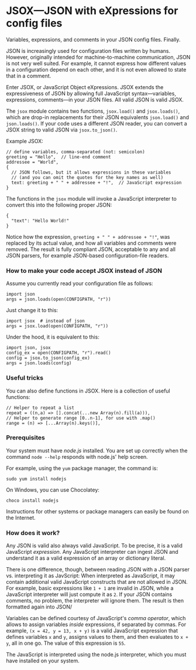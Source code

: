 # JSOX—JSON with eXpressions for config files

Variables, expressions, and comments in your JSON config files. Finally.

JSON is increasingly used for configuration files written by humans. However,
originally intended for machine-to-machine communication, JSON is not very well
suited. For example, it cannot express how different values in a configuration
depend on each other, and it is not even allowed to state that in a comment.

Enter JSOX, or JavaScript Object eXpressions. JSOX extends the expressiveness
of JSON by allowing full JavaScript syntax—variables, expressions, comments—in
your JSON files. All valid JSON is valid JSOX.

The `jsox` module contains two functions, `jsox.load()` and `jsox.loads()`,
which are drop-in replacements for their JSON equivalents `json.load()` and
`json.loads()`. If your code uses a different JSON reader, you can convert a
JSOX string to valid JSON via `jsox.to_json()`.

Example JSOX:
```
// define variables, comma-separated (not: semicolon)
greeting = "Hello",  // line-end comment
addressee = "World",
{ 
  // JSON follows, but it allows expressions in these variables
  // (and you can omit the quotes for the key names as well)
  text: greeting + " " + addressee + "!",  // JavaScript expression
}
```
The functions in the `jsox` module will invoke a JavaScript interpreter to
convert this into the following proper JSON:
```
{
  "text": "Hello World!"
}
```
Notice how the expression, `greeting + " " + addressee + "!"`, was replaced by
its actual value, and how all variables and comments were removed. The result
is fully compliant JSON, acceptable to any and all JSON parsers, for example
JSON-based configuration-file readers.

### How to make your code accept JSOX instead of JSON

Assume you currently read your configuration file as follows:
```
import json
args = json.loads(open(CONFIGPATH, "r"))
```
Just change it to this:
```
import jsox  # instead of json
args = jsox.load(open(CONFIGPATH, "r"))
```
Under the hood, it is equivalent to this:
```
import json, jsox
config_ex = open(CONFIGPATH, "r").read()
config = jsox.to_json(config_ex)
args = json.loads(config)
```

### Useful tricks

You can also define functions in JSOX. Here is a collection of useful functions:
```
// Helper to repeat a list
repeat = ((n,a) => [].concat(...new Array(n).fill(a))),
// Helper to generate range [0..n-1], for use with .map()
range = (n) => [...Array(n).keys()],
```

### Prerequisites

Your system must have _node.js_ installed. You are set up correctly when the
command `node --help` responds with node.js' help screen.

For example, using the `yum` package manager, the command is:
```
sudo yum install nodejs
```
On Windows, you can use Chocolatey:
```
choco install nodejs
```
Instructions for other systems or package managers can easily be found on the Internet.

### How does it work?

Any JSON is valid also always valid JavaScript. To be precise, it is a valid JavaScript
_expression_. Any JavaScript interpreter can ingest JSON and understand it as a valid
expression of an array or dictionary literal.

There is one difference, though, between reading JSON with a JSON parser vs. interpreting
it as JavScript: When interpreted as JavaScript, it may contain additional valid
JavaScript constructs that are not allowed in JSON. For example, basic expressions like
`1 + 1` are invalid in JSON, while a JavaScript interpreter will just compute it as `2`.
If your JSON contains comments, no problem, the interpreter will ignore them. The result
is then formatted again into JSON/

Variables can be defined courtesy of JavaScript's _comma operator_, which allows to
assign variables _inside_ expressions, if separated by commas.
For example, `(x = 42, y = 13, x + y)` is a valid JavaScript expression that
defines variables `x` and `y`, assigns values to them, and then evaluates to
`x + y`, all in one go. The value of this expression is `55`.

The JavaScript is interpreted using the node.js interpreter, which you must have
installed on your system.
